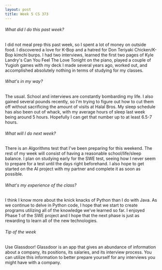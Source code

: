 ```yaml
---
layout: post
title: Week 5 CS 373
---
```


###### What did I do this past week?
I did not meal prep this past week, so I spent a lot of money on outside food. I discovered a love for K-Bop and a hatred for Don Teriyaki Chicken/K-Bop kimchi burps. I had two interviews, learned the first two pages of Kyle Landry's Can You Feel The Love Tonight on the piano, played a couple of Yugioh games with my deck I made several years ago, worked out, and accomplished absolutely nothing in terms of studying for my classes.

###### What's in my way?
The usual. School and interviews are constantly bombarding my life. I also gained several pounds recently, so I'm trying to figure out how to cut them off without sacrificing the amount of visits at Halal Bros. My sleep schedule has also been out of whack, with my average hours of sleep last week being around 5 hours. Hopefully I can get that number up to at least 6.5-7 hours.

###### What will I do next week?
There is an Algorithms test that I've been preparing for this weekend. The rest of my week will consist of having a reasonable school/life/sleep balance. I plan on studying early for the SWE test, seeing how I never seem to prepare for a test until the days right beforehand. I also hope to get started on the AI project with my partner and complete it as soon as possible.

###### What's my experience of the class?
I think I know more about the knick knacks of Python than I do with Java. As we continue to delve in Python code, I hope that we start to create programs utilizing all of the knowledge we've learned so far. I enjoyed Phase 1 of the SWE project and I hope that the next phase is just as rewarding to learn all of the new technologies.

###### Tip of the week
Use Glassdoor! Glassdoor is an app that gives an abundance of information about a company, its positions, its salaries, and its interview process. You can utilize this information to better prepare yourself for any interviews you might have with a company.
